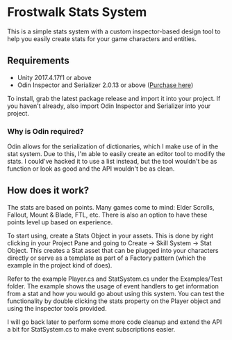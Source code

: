 # Frostwalk Stats System
This is a simple stats system with a custom inspector-based design tool to help you easily create stats for your game characters and entities.

## Requirements
* Unity 2017.4.17f1 or above
* Odin Inspector and Serializer 2.0.13 or above ([Purchase here](https://assetstore.unity.com/packages/tools/utilities/odin-inspector-and-serializer-89041))

To install, grab the latest package release and import it into your project. If you haven't already, also import Odin Inspector and Serializer into your project.

### Why is Odin required?
Odin allows for the serialization of dictionaries, which I make use of in the stat system. Due to this, I'm able to easily create an editor tool to modify the stats. I could've hacked it to use a list instead, but the tool wouldn't be as function or look as good and the API wouldn't be as clean.

## How does it work?
The stats are based on points. Many games come to mind: Elder Scrolls, Fallout, Mount & Blade, FTL, etc. There is also an option to have these points level up based on experience.

To start using, create a Stats Object in your assets. This is done by right clicking in your Project Pane and going to Create -> Skill System -> Stat Object. This creates a Stat asset that can be plugged into your characters directly or serve as a template as part of a Factory pattern (which the example in the project kind of does).

Refer to the example Player.cs and StatSystem.cs under the Examples/Test folder. The example shows the usage of event handlers to get information from a stat and how you would go about using this system. You can test the functionality by double clicking the stats property on the Player object and using the inspector tools provided.

I will go back later to perform some more code cleanup and extend the API a bit for StatSystem.cs to make event subscriptions easier.
